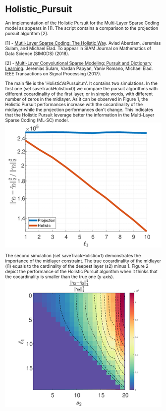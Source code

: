 # Holistic_Pursuit
An implementation of the Holistic Pursuit for the Multi-Layer Sparse Coding model as appears in [1]. The script contains a comparison to the projection pursuit algorithm [2].

[1] - [Mutli-Layer Sparse Coding: The Holistic Way](https://arxiv.org/pdf/1804.09788.pdf). Aviad Aberdam, Jeremias Sulam, and Michael Elad. To appear in SIAM Journal on Mathematics of Data Science (SIMODS) (2018).

[2] - [Multi-Layer Convolutional Sparse Modeling: Pursuit and Dictionary Learning](https://arxiv.org/pdf/1708.08705.pdf). Jeremias Sulam, Vardan Papyan, Yaniv Romano, Michael Elad. IEEE Transactions on Signal Processing (2017).


The main file is the 'HolisticVsPursuit.m'. It contains two simulations. In the first one (set saveTrackHolistic=0) we compare the pursuit algorithms with different cocardinality of the first layer, or in simple words, with different number of zeros in the midlayer. As it can be observed in Figure 1, the Holistic Pursuit performances increase with the cocardinality of the midlayer while the projection performances don't change. This indicates that the Holistic Pursuit leverage better the information in the Multi-Layer Sparse Coding (ML-SC) model.
![Figure 1](./HolisticPursuit25snr.png)

The second simulation (set saveTrackHolistic=1) demonstrates the importance of the midlayer constraint. The true cocardinality of the midlayer (l1) equals to the cardinality of the deepest layer (s2) minus 1. Figure 2 depict the performance of the Holistic Pursuit algorithm when it thinks that the cocardinality is smaller than the true one (y-axis).
![Figure 2](./HolisticPursuit25snr_2.png)


